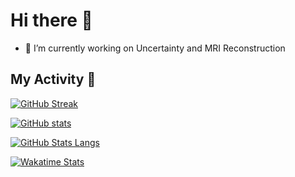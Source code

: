 # Hi there 👋

- 🔭 I’m currently working on Uncertainty and MRI Reconstruction

<!--
**YuyangXueEd/YuyangXueEd** is a ✨ _special_ ✨ repository because its `README.md` (this file) appears on your GitHub profile.

Here are some ideas to get you started:

- 🔭 I’m currently working on ...
- 🌱 I’m currently learning ...
- 👯 I’m looking to collaborate on ...
- 🤔 I’m looking for help with ...
- 💬 Ask me about ...
- 📫 How to reach me: ...
- 😄 Pronouns: ...
- ⚡ Fun fact: ...
-->

## My Activity :running:

[![GitHub Streak](http://github-readme-streak-stats.herokuapp.com?user=YuyangXueEd&theme=dracula&date_format=%5BY%20%5DM%20j)](https://github.com/YuyangXueEd/)

[![GitHub stats](https://github-readme-stats.vercel.app/api?username=YuyangXueEd&count_private=true&show_icons=true&hide_title=true&hide_border=tru)](https://github.com/YuyangXueEd/)

[![GitHub Stats Langs](https://github-readme-stats.vercel.app/api/top-langs/?username=YuyangXueEd&langs_count=15&theme=dracula&hide_title=true&layout=compact&hide_border=true)](https://github.com/YuyangXueEd/)

[![Wakatime Stats](https://github-readme-stats.vercel.app/api/wakatime?username=YuyangXueEd&theme=dracula&hide_title=true&hide_border=true)](https://github.com/YuyangXueEd/)
